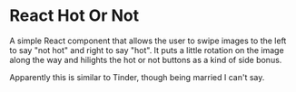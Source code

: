 React Hot Or Not
================

A simple React component that allows the user to swipe images to the left to say "not hot" and right to say "hot". It puts a little rotation on the image along the way and hilights the hot or not buttons as a kind of side bonus.

Apparently this is similar to Tinder, though being married I can't say.
